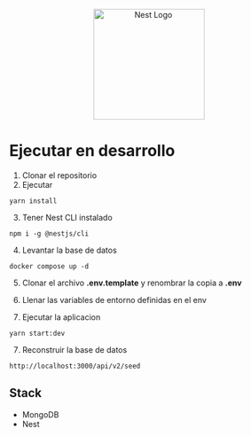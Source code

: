 <p align="center">
  <a href="http://nestjs.com/" target="blank"><img src="https://nestjs.com/img/logo-small.svg" width="200" alt="Nest Logo" /></a>
</p>

# Ejecutar en desarrollo

1. Clonar el repositorio
2. Ejecutar

```
yarn install
```
3. Tener Nest CLI instalado
```
npm i -g @nestjs/cli
```
4. Levantar la base de datos
```
docker compose up -d
```

5. Clonar el archivo __.env.template__ y renombrar la copia a __.env__


6. Llenar las variables de entorno definidas en el env

7. Ejecutar la aplicacion

```
yarn start:dev
```

7. Reconstruir la base de datos

```
http://localhost:3000/api/v2/seed
```

## Stack
* MongoDB
* Nest
